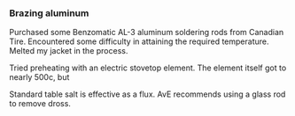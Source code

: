 ### Brazing aluminum

Purchased some Benzomatic AL-3 aluminum soldering rods from Canadian Tire. Encountered some difficulty in attaining the required temperature. Melted my jacket in the process.

Tried preheating with an electric stovetop element. The element itself got to nearly 500c, but 

Standard table salt is effective as a flux. AvE recommends using a glass rod to remove dross.

